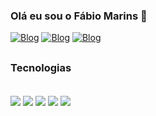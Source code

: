 
### Olá eu sou o Fábio Marins 🤙

[![Blog](https://img.shields.io/badge/Instagram-E4405F?style=for-the-badge&logo=instagram&logoColor=white)](https://www.instagram.com/_marinsfabio)
[![Blog](https://img.shields.io/badge/LinkedIn-0077B5?style=for-the-badge&logo=linkedin&logoColor=white)](https://www.linkedin.com/in/marinsfabio2907/)
[![Blog](https://img.shields.io/badge/WhatsApp-25D366?style=for-the-badge&logo=whatsapp&logoColor=white)](https://api.whatsapp.com/send?phone=5551980463516)


##

### Tecnologias
<div style="display: inline_block"><br/>
    <img align="center" src="https://img.shields.io/badge/JavaScript-F7DF1E?style=for-the-badge&logo=javascript&logoColor=black"></img>
    <img align="center" src="https://img.shields.io/badge/Node.js-43853D?style=for-the-badge&logo=node.js&logoColor=white"></img>
    <img align="center" src="https://img.shields.io/badge/MongoDB-4EA94B?style=for-the-badge&logo=mongodb&logoColor=white"></img>
    <img align="center" src="https://img.shields.io/badge/Express.js-404D59?style=for-the-badge"></img>
    <img align="center" src="https://img.shields.io/badge/Linux-FCC624?style=for-the-badge&logo=linux&logoColor=black"></img>
</div><br/><br/>
